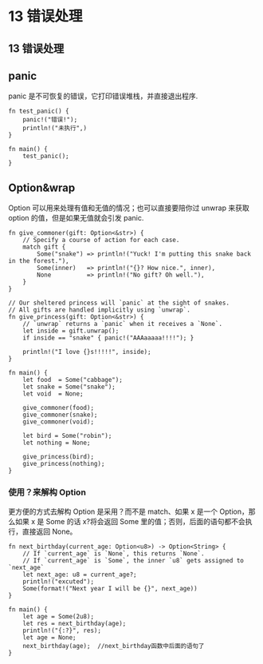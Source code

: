 # 13 错误处理

## 13 错误处理

## panic

panic 是不可恢复的错误，它打印错误堆栈，并直接退出程序.

```text
fn test_panic() {
    panic!("错误!");
    println!("未执行",)
}

fn main() {
    test_panic();
}
```

## Option&wrap

Option 可以用来处理有值和无值的情况；也可以直接要陪你过 unwrap 来获取 option 的值，但是如果无值就会引发 panic.

```text
fn give_commoner(gift: Option<&str>) {
    // Specify a course of action for each case.
    match gift {
        Some("snake") => println!("Yuck! I'm putting this snake back in the forest."),
        Some(inner)   => println!("{}? How nice.", inner),
        None          => println!("No gift? Oh well."),
    }
}

// Our sheltered princess will `panic` at the sight of snakes.
// All gifts are handled implicitly using `unwrap`.
fn give_princess(gift: Option<&str>) {
    // `unwrap` returns a `panic` when it receives a `None`.
    let inside = gift.unwrap();
    if inside == "snake" { panic!("AAAaaaaa!!!!"); }

    println!("I love {}s!!!!!", inside);
}

fn main() {
    let food  = Some("cabbage");
    let snake = Some("snake");
    let void  = None;

    give_commoner(food);
    give_commoner(snake);
    give_commoner(void);

    let bird = Some("robin");
    let nothing = None;

    give_princess(bird);
    give_princess(nothing);
}
```

### 使用？来解构 Option

更方便的方式去解构 Option 是采用？而不是 match、如果 x 是一个 Option，那么如果 x 是 Some 的话 x?将会返回 Some 里的值；否则，后面的语句都不会执行，直接返回 None。

```text
fn next_birthday(current_age: Option<u8>) -> Option<String> {
    // If `current_age` is `None`, this returns `None`.
    // If `current_age` is `Some`, the inner `u8` gets assigned to `next_age`
    let next_age: u8 = current_age?;
    println!("excuted");
    Some(format!("Next year I will be {}", next_age))
}

fn main() {
    let age = Some(2u8);
    let res = next_birthday(age);
    println!("{:?}", res);
    let age = None;
    next_birthday(age);  //next_birthday函数中后面的语句了
}
```

